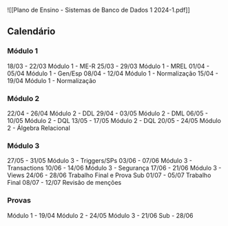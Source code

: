 ![[Plano de Ensino - Sistemas de Banco de Dados 1 2024-1.pdf]]

## Calendário

### Módulo 1
18/03 - 22/03 Módulo 1 - ME-R
25/03 - 29/03 Módulo 1 - MREL
01/04 - 05/04 Módulo 1 - Gen/Esp
08/04 - 12/04 Módulo 1 - Normalização
15/04 - 19/04 Módulo 1 - Normalização

### Módulo 2
22/04 - 26/04 Módulo 2 - DDL
29/04 - 03/05 Módulo 2 - DML
06/05 - 10/05 Módulo 2 - DQL
13/05 - 17/05 Módulo 2 - DQL
20/05 - 24/05 Módulo 2 - Álgebra Relacional

### Módulo 3
27/05 - 31/05 Módulo 3 - Triggers/SPs
03/06 - 07/06 Módulo 3 - Transactions
10/06 - 14/06 Módulo 3 - Segurança
17/06 - 21/06 Módulo 3 - Views
24/06 - 28/06 Trabalho Final e Prova Sub
01/07 - 05/07 Trabalho Final
08/07 - 12/07 Revisão de menções

### Provas
Módulo 1 - 19/04
Módulo 2 - 24/05
Módulo 3 - 21/06
Sub - 28/06